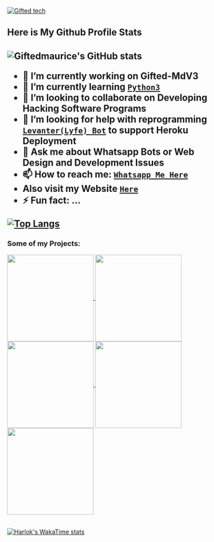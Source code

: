 [![Gifted tech](https://readme-typing-svg.demolab.com?font=Anton&size=30&pause=998&color=F51FFF&background=F7F2F20A&vCenter=true&random=false&width=465&lines=Hello+Everyone%F0%9F%91%8B!;My+Name+is+Gifted+Tech;I+am+a+Self+Learned+Fronted+Developer;I+am+from+East+Africa-Kenya)](https://github.com/Giftedmaurice)

<h2> Here is My Github Profile Stats<h2/>

![Giftedmaurice's GitHub stats](https://github-readme-stats.vercel.app/api?username=Giftedmaurice&show=reviews,discussions_started,discussions_answered,prs_merged,prs_merged_percentage&theme=tokyonight&show_icons=true)
  
- 🔭 I’m currently working on Gifted-MdV3
- 🌱 I’m currently learning [`Python3`](https://www.liaoxuefeng.com/wiki/1016959663602400)
- 👯 I’m looking to collaborate on Developing Hacking Software Programs
- 🤔 I’m looking for help with reprogramming [`Levanter(Lyfe) Bot`](https://github.com/Giftedmaurice/whatsapp-bot-md) to support Heroku Deployment
- 💬 Ask me about Whatsapp Bots or Web Design and Development Issues
- 📫 How to reach me: [`Whatsapp Me Here`](https://wa.me/message/NHCZC5DSOEUXB1)
-  Also visit my Website [`Here`](https://wa.me/message/NHCZC5DSOEUXB1)
- ⚡ Fun fact: ...

[![Top Langs](https://github-readme-stats.vercel.app/api/top-langs/?username=Giftedmaurice&layout=donut)](https://github.com/Giftedmaurice)
<h3>Some of my Projects:</h3>

<a href="https://github.com/Giftedmaurice/gifted-mdV2">
  <img height=200 align="center" src="https://github-readme-stats.vercel.app/api/pin/?username=Giftedmaurice&repo=gifted-mdV2&theme=dark&layout=compact&langs_count=8&card_width=320" />
</a>

<a href="https://github.com/Giftedmaurice/gifted-bot-md-plugins">
  <img height=200 align="center" src="https://github-readme-stats.vercel.app/api/pin/?username=Giftedmaurice&repo=gifted-bot-md-plugins&theme=dark&layout=compact&langs_count=8&card_width=320" />
</a>

<a href="https://github.com/Giftedmaurice/gifted-md-qr">
  <img height=200 align="center" src="https://github-readme-stats.vercel.app/api/pin/?username=Giftedmaurice&repo=gifted-md-qr&theme=dark&layout=compact&langs_count=8&card_width=320" />
</a>

<a href="https://github.com/Giftedmaurice/Windows-Activator">
  <img height=200 align="center" src="https://github-readme-stats.vercel.app/api/pin/?username=Giftedmaurice&repo=windows-activator&theme=dark&layout=compact&langs_count=8&card_width=320" />
</a>

<a href="https://github.com/Giftedmaurice/giftedgpt">
  <img height=200 align="center" src="https://github-readme-stats.vercel.app/api/pin/?username=Giftedmaurice&repo=giftedgpt&theme=dark&layout=compact&langs_count=8&card_width=320" />
</a>
<br><br/>

[![Harlok's WakaTime stats](https://github-readme-stats.vercel.app/api/wakatime?username=ffflabs)](https://github.com/Giftedmaurice)
